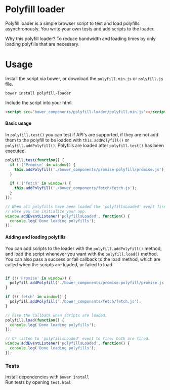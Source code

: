 # Polyfill loader
Polyfill loader is a simple browser script to test and load polyfills asynchronously. You write your own tests and add scripts to the loader. 

Why this polyfill loader? To reduce bandwidth and loading times by only loading polyfills that are necessary. 

# Usage
Install the script via bower, or download the `polyfill.min.js` or `polyfill.js` file.

```
bower install polyfill-loader
```

Include the script into your html.

```html
<script src="bower_components/polyfill-loader/polyfill.min.js"></script>
```

#### Basic usage

In `polyfill.test()` you can test if API's are supported, if they are not
add them to the polyfill to be loaded with `this.addPolyfill()` or `polyfill.addPolyfill()`. Polyfills are loaded after `polyfill.test()` has been executed.

```js
polyfill.test(function() {
  if (!('Promise' in window)) {
    this.addPolyfill('./bower_components/promise-polyfill/promise.js');
  }

  if (!('fetch' in window)) {
    this.addPolyfill('./bower_components/fetch/fetch.js');
  }
});

// When all polyfills have been loaded the 'polyfillsLoaded' event fires.
// Here you can initialize your app. 
window.addEventListener('polyfillsLoaded', function() {
  console.log('Done loading polyfills');
});
```

#### Adding and loading polyfills

You can add scripts to the loader with the `polyfill.addPolyfill()` method, and load the script whenever you want with the `polyfill.load()` method. You can also pass a success or fail callback to the load method, which are called when the scripts are loaded, or failed to load.

```js

if (!('Promise' in window)) {
  polyfill.addPolyfill('./bower_components/promise-polyfill/promise.js');
}

if (!('fetch' in window)) {
  polyfill.addPolyfill('./bower_components/fetch/fetch.js');
}

// Fire the callback when scripts are loaded.
polyfill.load(function() {
  console.log('Done loading polyfills');
}); 

// Or listen to 'polyfillsLoaded' event to fire; both are fired.
window.addEventListener('polyfillsLoaded', function() {
  console.log('Done loading polyfills');
});
```

### Tests
Install dependencies with `bower install`  
Run tests by opening  `test.html`

